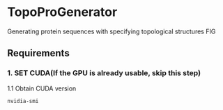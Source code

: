 # TopoProGenerator
Generating protein sequences with specifying topological structures 
FIG

## Requirements
### 1. SET CUDA(If the GPU is already usable, skip this step)
1.1 Obtain CUDA version<br>
```
nvidia-smi
```
